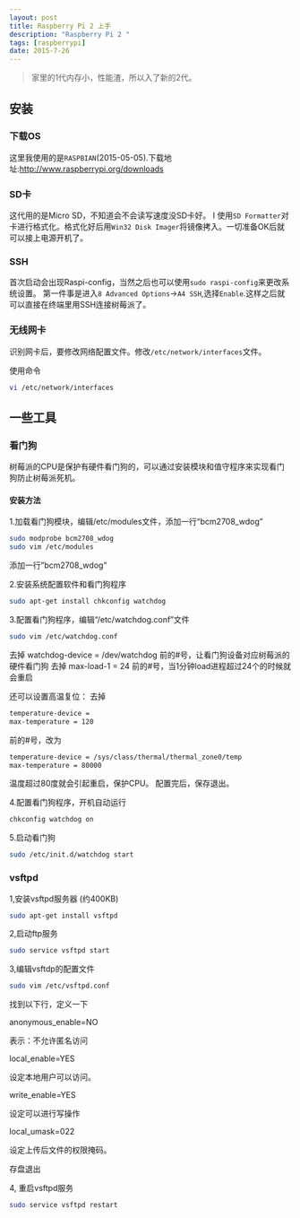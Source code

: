 ```yaml
---
layout: post
title: Raspberry Pi 2 上手
description: "Raspberry Pi 2 "
tags: [raspberrypi]
date: 2015-7-26
---
```


> 家里的1代内存小，性能渣，所以入了新的2代。

<!--more-->
<!--toc-->

## 安装

### 下载OS

这里我使用的是`RASPBIAN`(2015-05-05).下载地址:http://www.raspberrypi.org/downloads 

### SD卡
这代用的是Micro SD，不知道会不会读写速度没SD卡好。
I
使用`SD Formatter`对卡进行格式化。格式化好后用`Win32 Disk Imager`将镜像拷入。一切准备OK后就可以接上电源开机了。

### SSH

首次启动会出现Raspi-config，当然之后也可以使用`sudo raspi-config`来更改系统设置。
第一件事是进入`8 Advanced Options`->`A4 SSH`,选择`Enable`.这样之后就可以直接在终端里用SSH连接树莓派了。

### 无线网卡
识别网卡后，要修改网络配置文件。修改`/etc/network/interfaces`文件。

使用命令

```bash
vi /etc/network/interfaces
```

## 一些工具

### 看门狗
树莓派的CPU是保护有硬件看门狗的，可以通过安装模块和值守程序来实现看门狗防止树莓派死机。

#### 安装方法
1.加载看门狗模块，编辑/etc/modules文件，添加一行“bcm2708_wdog”

```bash
sudo modprobe bcm2708_wdog
sudo vim /etc/modules
```

添加一行”bcm2708_wdog”


2.安装系统配置软件和看门狗程序

```bash
sudo apt-get install chkconfig watchdog
```

3.配置看门狗程序，编辑“/etc/watchdog.conf”文件

```bash
sudo vim /etc/watchdog.conf
```

去掉 watchdog-device = /dev/watchdog 前的#号，让看门狗设备对应树莓派的硬件看门狗
去掉 max-load-1 = 24 前的#号，当1分钟load进程超过24个的时候就会重启

还可以设置高温复位：
去掉
```bash
temperature-device =
max-temperature = 120
```
前的#号，改为

```bash
temperature-device = /sys/class/thermal/thermal_zone0/temp
max-temperature = 80000
```
温度超过80度就会引起重启，保护CPU。
配置完后，保存退出。

4.配置看门狗程序，开机自动运行

```bash
chkconfig watchdog on
```

5.启动看门狗

```bash
sudo /etc/init.d/watchdog start
```

### vsftpd


1,安装vsftpd服务器 (约400KB)

```bash
sudo apt-get install vsftpd
```

2,启动ftp服务

```bash
sudo service vsftpd start
```

3,编辑vsftdp的配置文件

```bash
sudo vim /etc/vsftpd.conf
```

找到以下行，定义一下

anonymous_enable=NO  

表示：不允许匿名访问

local_enable=YES   

设定本地用户可以访问。

write_enable=YES

设定可以进行写操作

local_umask=022

设定上传后文件的权限掩码。

存盘退出

4, 重启vsftpd服务

```bash
sudo service vsftpd restart
```

